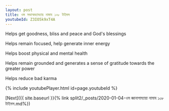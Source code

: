 ```yaml
---
layout: post
title: ওম সভাঅভ্যাভ্যায় নামায ১০৮ টাইমস
youtubeId: Z3IO5k9xT4A
---
```

 
 
Helps get goodness, bliss and peace and God's blessings
 
Helps remain focused, help generate inner energy 
 
Helps boost physical and mental health 
 
Helps remain grounded and generates a sense of gratitude towards the greater power 
 
Helps reduce bad karma
 
 
 
 


{% include youtubePlayer.html id=page.youtubeId %}
 
[Next]({{ site.baseurl }}{% link  split2/_posts/2020-01-04-ওম জ্ঞানাগাম্যায়া নামায ১০৮ টাইমস.md%})
 
